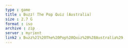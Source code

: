```yaml
---
type : game
title : Buzz! The Pop Quiz (Australia)
size : 2.7 G
format : iso
archive : zip
server : myrient
link2 : Buzz%21%20The%20Pop%20Quiz%20%28Australia%29
---
```

